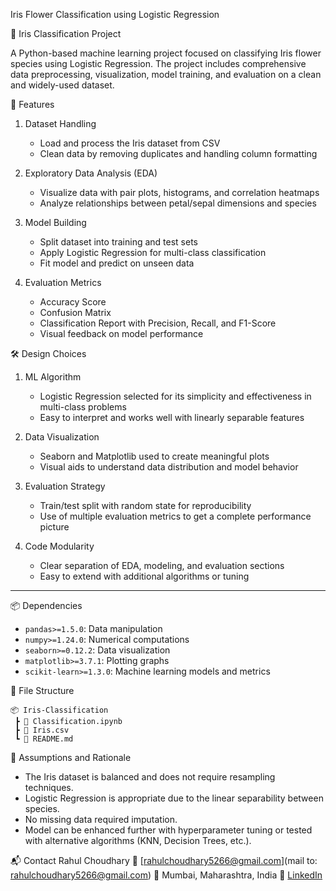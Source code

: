 Iris Flower Classification using Logistic Regression

🌸 Iris Classification Project

A Python-based machine learning project focused on classifying Iris flower species using Logistic Regression. 
The project includes comprehensive data preprocessing, visualization, model training, and evaluation on a clean and widely-used dataset.

📌 Features

1. Dataset Handling

   * Load and process the Iris dataset from CSV
   * Clean data by removing duplicates and handling column formatting

2. Exploratory Data Analysis (EDA)

   * Visualize data with pair plots, histograms, and correlation heatmaps
   * Analyze relationships between petal/sepal dimensions and species

3. Model Building

   * Split dataset into training and test sets
   * Apply Logistic Regression for multi-class classification
   * Fit model and predict on unseen data

4. Evaluation Metrics

   * Accuracy Score
   * Confusion Matrix
   * Classification Report with Precision, Recall, and F1-Score
   * Visual feedback on model performance


🛠 Design Choices

1. ML Algorithm

   * Logistic Regression selected for its simplicity and effectiveness in multi-class problems
   * Easy to interpret and works well with linearly separable features

2. Data Visualization

   * Seaborn and Matplotlib used to create meaningful plots
   * Visual aids to understand data distribution and model behavior

3. Evaluation Strategy

   * Train/test split with random state for reproducibility
   * Use of multiple evaluation metrics to get a complete performance picture

4. Code Modularity

   * Clear separation of EDA, modeling, and evaluation sections
   * Easy to extend with additional algorithms or tuning

---

📦 Dependencies
* `pandas>=1.5.0`: Data manipulation
* `numpy>=1.24.0`: Numerical computations
* `seaborn>=0.12.2`: Data visualization
* `matplotlib>=3.7.1`: Plotting graphs
* `scikit-learn>=1.3.0`: Machine learning models and metrics

📁 File Structure

```
📦 Iris-Classification
 ┣ 📄 Classification.ipynb
 ┣ 📄 Iris.csv
 ┗ 📄 README.md
```

🧠 Assumptions and Rationale

* The Iris dataset is balanced and does not require resampling techniques.
* Logistic Regression is appropriate due to the linear separability between species.
* No missing data required imputation.
* Model can be enhanced further with hyperparameter tuning or tested with alternative algorithms (KNN, Decision Trees, etc.).

📬 Contact
    Rahul Choudhary
    📧 [rahulchoudhary5266@gmail.com](mail to: rahulchoudhary5266@gmail.com)
    📍 Mumbai, Maharashtra, India
    🔗 [LinkedIn](https://www.linkedin.com/in/rahul-choudhary)
